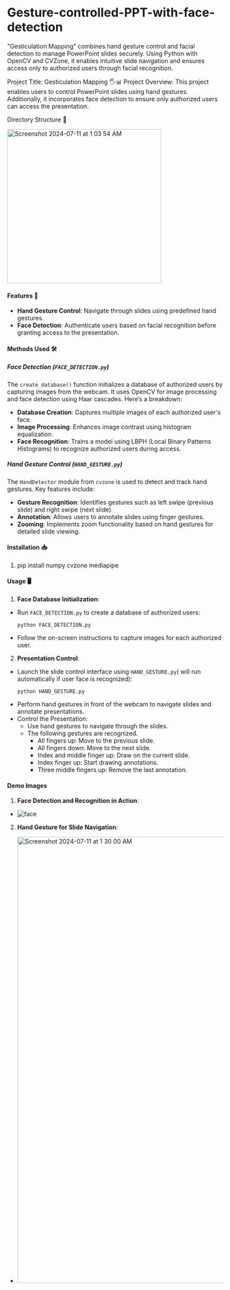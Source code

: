 # Gesture-controlled-PPT-with-face-detection
"Gesticulation Mapping" combines hand gesture control and facial detection to manage PowerPoint slides securely. Using Python with OpenCV and CVZone, it enables intuitive slide navigation and ensures access only to authorized users through facial recognition.


Project Title: Gesticulation Mapping 🖐️📊
Project Overview:
This project enables users to control PowerPoint slides using hand gestures. Additionally, it incorporates face detection to ensure only authorized users can access the presentation.

Directory Structure 📁

<img width="360" alt="Screenshot 2024-07-11 at 1 03 54 AM" src="https://github.com/prasanna-ravi12/Gesture-controlled-PPT-with-face-detection/assets/175058249/7da17d0d-a7f3-498a-b15d-611079fdbbce">


#### Features 🚀
- **Hand Gesture Control**: Navigate through slides using predefined hand gestures.
- **Face Detection**: Authenticate users based on facial recognition before granting access to the presentation.

#### Methods Used 🛠️
##### Face Detection (`FACE_DETECTION.py`)
The `create_database()` function initializes a database of authorized users by capturing images from the webcam. It uses OpenCV for image processing and face detection using Haar cascades. Here’s a breakdown:
- **Database Creation**: Captures multiple images of each authorized user's face.
- **Image Processing**: Enhances image contrast using histogram equalization.
- **Face Recognition**: Trains a model using LBPH (Local Binary Patterns Histograms) to recognize authorized users during access.

##### Hand Gesture Control (`HAND_GESTURE.py`)
The `HandDetector` module from `cvzone` is used to detect and track hand gestures. Key features include:
- **Gesture Recognition**: Identifies gestures such as left swipe (previous slide) and right swipe (next slide).
- **Annotation**: Allows users to annotate slides using finger gestures.
- **Zooming**: Implements zoom functionality based on hand gestures for detailed slide viewing.

#### Installation 📥
1. pip install numpy cvzone mediapipe


#### Usage 🖥️
1. **Face Database Initialization**:
- Run `FACE_DETECTION.py` to create a database of authorized users:
  ```
  python FACE_DETECTION.py
  ```
- Follow the on-screen instructions to capture images for each authorized user.

2. **Presentation Control**:
- Launch the slide control interface using `HAND_GESTURE.py`( will run automatically if user face is recognized):
  ```
  python HAND_GESTURE.py
  ```
- Perform hand gestures in front of the webcam to navigate slides and annotate presentations.
- Control the Presentation:
   - Use hand gestures to navigate through the slides.
   - The following gestures are recognized.
      - All fingers up: Move to the previous slide.
      - All fingers down: Move to the next slide.
      - Index and middle finger up: Draw on the current slide.
      - Index finger up: Start drawing annotations.
      - Three middle fingers up: Remove the last annotation.

#### Demo Images
1. **Face Detection and Recognition in Action**:

- ![face](https://github.com/prasanna-ravi12/Gesture-controlled-PPT-with-face-detection/assets/175058249/dd8c3588-9b23-4ade-afb2-f26355fda611)

2. **Hand Gesture for Slide Navigation**:

- <img width="1041" alt="Screenshot 2024-07-11 at 1 30 00 AM" src="https://github.com/prasanna-ravi12/Gesture-controlled-PPT-with-face-detection/assets/175058249/c71d990c-af56-4354-83e2-aadd8c17f9d0">





   








